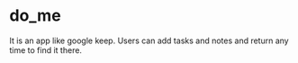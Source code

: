 # do_me
It is an app like google keep. Users can add tasks and notes and return any time to find it there.

